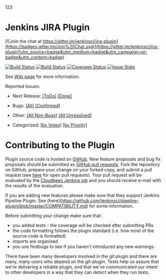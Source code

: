 123

Jenkins JIRA Plugin
===================

[![Join the chat at https://gitter.im/jenkinsci/jira-plugin](https://badges.gitter.im/Join%20Chat.svg)](https://gitter.im/jenkinsci/jira-plugin?utm_source=badge&utm_medium=badge&utm_campaign=pr-badge&utm_content=badge)

[![Build Status](https://jenkins.ci.cloudbees.com/buildStatus/icon?job=plugins/jira-plugin)](https://jenkins.ci.cloudbees.com/job/plugins/job/jira-plugin/)
[![Build Status](https://travis-ci.org/jenkinsci/jira-plugin.svg?branch=master)](https://travis-ci.org/jenkinsci/jira-plugin)
[![Coverage Status](https://coveralls.io/repos/jenkinsci/jira-plugin/badge.svg?branch=master&service=github)](https://coveralls.io/github/jenkinsci/jira-plugin?branch=master)
[![Issue Stats](http://issuestats.com/github/jenkinsci/jira-plugin/badge/pr?style=flat)](http://issuestats.com/github/jenkinsci/jira-plugin)


See [Wiki page](https://wiki.jenkins-ci.org/display/JENKINS/JIRA+Plugin) for more information.

Reported Issues:

* Next Release: 
[[ToDo]](https://issues.jenkins-ci.org/issues/?filter=14997)
[[Done]](https://issues.jenkins-ci.org/issues/?filter=14998)

* Bugs: [[All]](https://issues.jenkins-ci.org/issues/?filter=14761) [[Confirmed]](https://issues.jenkins-ci.org/issues/?filter=14996)

* Other: [[All Non-Bugs]](https://issues.jenkins-ci.org/issues/?filter=14762)
[[All Unresolved]](https://issues.jenkins-ci.org/issues/?filter=14956)
* Categorized:
[[by Votes]](https://issues.jenkins-ci.org/issues/?filter=15156)
[[by Priority]](https://issues.jenkins-ci.org/issues/?filter=15157)



Contributing to the Plugin
==========================

Plugin source code is hosted on [GitHub](https://github.com/jenkinsci/jira-plugin).
New feature proposals and bug fix proposals should be submitted as
[GitHub pull requests](https://help.github.com/articles/creating-a-pull-request).
Fork the repository on GitHub, prepare your change on your forked
copy, and submit a pull request (see [here](https://github.com/jenkinsci/jira-plugin/pulls) for open pull requests). Your pull request will be evaluated by the [Cloudbees Jenkins job](https://jenkins.ci.cloudbees.com/job/plugins/job/jira-plugin/)
and you should receive e-mail with the results of the evaluation.

If you are adding new features please make sure that they support Jenkins Pipeline Plugin.
See (here](https://github.com/jenkinsci/pipeline-plugin/blob/master/COMPATIBILITY.md) for some information.

Before submitting your change make sure that:
* you added tests - the coverage will be checked after submitting PRs
* the code formatting follows the plugin standard (i.e. how most of the source code is formatted)
* imports are organised
* you use findbugs to see if you haven't introduced any new warnings.

There have been many developers involved
in the git plugin and there are many, many users who depend on the
git-plugin.  Tests help us assure that we're delivering a reliable
plugin, and that we've communicated our intent to other developers in
a way that they can detect when they run tests.

